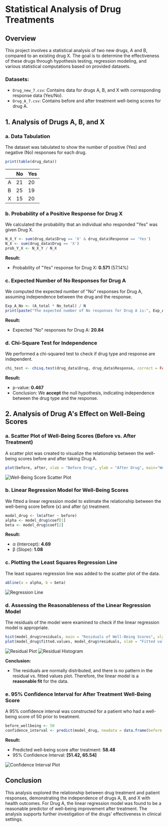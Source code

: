 
# Statistical Analysis of Drug Treatments

## Overview
This project involves a statistical analysis of two new drugs, A and B, compared to an existing drug X. The goal is to determine the effectiveness of these drugs through hypothesis testing, regression modeling, and various statistical computations based on provided datasets.

### Datasets:
- `Drug_new_7.csv`: Contains data for drugs A, B, and X with corresponding response data (Yes/No).
- `Drug_A_7.csv`: Contains before and after treatment well-being scores for drug A.

## 1. Analysis of Drugs A, B, and X

### a. Data Tabulation
The dataset was tabulated to show the number of positive (Yes) and negative (No) responses for each drug.

```r
print(table(drug_data))
```
|   | No | Yes |
|---|----|-----|
| A | 21 |  20 |
| B | 25 |  19 |
| X | 15 |  20 |

### b. Probability of a Positive Response for Drug X
We calculated the probability that an individual who responded "Yes" was given Drug X.

```r
N_X_Y <- sum(drug_data$Drug == 'X' & drug_data$Response == 'Yes')
N_X <- sum(drug_data$Drug == 'X')
prob_Y_X <- N_X_Y / N_X
```
**Result:**  
- Probability of "Yes" response for Drug X: **0.571** (57.14%)

### c. Expected Number of No Responses for Drug A
We computed the expected number of "No" responses for Drug A, assuming independence between the drug and the response.

```r
Exp_A_No <- (A_total * No_total) / N
print(paste("The expected number of No responses for Drug A is:", Exp_A_No))
```
**Result:**  
- Expected "No" responses for Drug A: **20.84**

### d. Chi-Square Test for Independence
We performed a chi-squared test to check if drug type and response are independent.

```r
chi_test <- chisq.test(drug_data$Drug, drug_data$Response, correct = FALSE)
```
**Result:**
- p-value: **0.467**
- Conclusion: We **accept** the null hypothesis, indicating independence between the drug type and the response.

## 2. Analysis of Drug A's Effect on Well-Being Scores

### a. Scatter Plot of Well-Being Scores (Before vs. After Treatment)
A scatter plot was created to visualize the relationship between the well-being scores before and after taking Drug A.

```r
plot(before, after, xlab = "Before Drug", ylab = "After Drug", main="Well-Being Score")
```

![Well-Being Score Scatter Plot](https://github.com/lokeshwaran97/probability_and_statistics/blob/main/drug_analysis/images/drug_correlation.png?raw=true)

### b. Linear Regression Model for Well-Being Scores
We fitted a linear regression model to estimate the relationship between the well-being score before (x) and after (y) treatment.

```r
model_drug <- lm(after ~ before)
alpha <- model_drug$coef[1]
beta <- model_drug$coef[2]
```
**Result:**
- α (Intercept): **4.69**
- β (Slope): **1.08**

### c. Plotting the Least Squares Regression Line
The least squares regression line was added to the scatter plot of the data.

```r
abline(a = alpha, b = beta)
```

![Regression Line](https://github.com/lokeshwaran97/probability_and_statistics/blob/main/drug_analysis/images/drug_prediction.png?raw=true)

### d. Assessing the Reasonableness of the Linear Regression Model
The residuals of the model were examined to check if the linear regression model is appropriate.

```r
hist(model_drug$residuals, main = "Residuals of Well-Being Scores", xlab = "Residuals")
plot(model_drug$fitted.values, model_drug$residuals, xlab = "Fitted values", ylab = "Residuals")
```

![Residual Plot](https://github.com/lokeshwaran97/probability_and_statistics/blob/main/drug_analysis/images/well_being_drug_A.png?raw=true)
![Residual Histogram](https://github.com/lokeshwaran97/probability_and_statistics/blob/main/drug_analysis/images/well_being_score.png?raw=true)

**Conclusion:**  
- The residuals are normally distributed, and there is no pattern in the residual vs. fitted values plot. Therefore, the linear model is a **reasonable fit** for the data.

### e. 95% Confidence Interval for After Treatment Well-Being Score
A 95% confidence interval was constructed for a patient who had a well-being score of 50 prior to treatment.

```r
before_wellbeing <- 50
confidence_interval <- predict(model_drug, newdata = data.frame(before = before_wellbeing), interval = "prediction")
```

**Result:**  
- Predicted well-being score after treatment: **58.48**
- 95% Confidence Interval: **[51.42, 65.54]**

![Confidence Interval Plot](https://github.com/lokeshwaran97/probability_and_statistics/blob/main/drug_analysis/images/pred_conf_interval.png?raw=true)

## Conclusion
This analysis explored the relationship between drug treatment and patient responses, demonstrating the independence of drugs A, B, and X with health outcomes. For Drug A, the linear regression model was found to be a reasonable predictor of well-being improvement after treatment. The analysis supports further investigation of the drugs' effectiveness in clinical settings.
